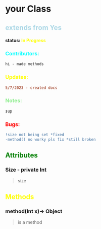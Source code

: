 # your Class 
##  <span style="color:lightblue;">extends from Yes</span>
#### status: <span style="color:Yellow;">In Progress</span>
### <span style="color:cyan;">Contributors:</span>
<!--put your names here between the ``` if you worked on it, and put what you did-->
```diff
hi - made methods

```
### <span style="color:yellow;">Updates:</span>
```diff
5/7/2023 - created docs
```
### <span style="color:lightgreen;">Notes:</span>
```diff
sup
```
### <span style="color:red;">Bugs:</span>
```diff
!size not being set *fixed
-method() no worky pls fix *still broken
```
## <span style="color:green;">Attributes</span>

### **Size** - private Int
>size

## <span style="color:yellow;">Methods</span>

### **method(Int x)**-> Object
>is a method


